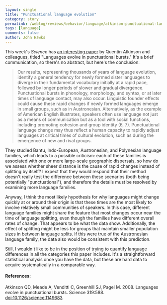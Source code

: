 ```yaml
---
layout: single 
title: "Punctuational language evolution" 
category: story
permalink: /weblog/reviews/behavior/language/atkinson-punctuational-language-evolution-2008.html
tags: [language] 
comments: false 
author: John Hawks 
---
```



<p>
This week's <i>Science</i> has <a href="http://dx.doi.org/10.1126/science.1149683">an interesting paper</a> by Quentin Atkinson and colleagues, titled "Languages evolve in punctuational bursts." It's a brief communication, so there's no abstract, but here's the conclusion: 
</p>

<blockquote>Our results, representing thousands of years of language evolution, identify a general tendency for newly formed sister languages to diverge in their fundamental vocabulary initially at a rapid pace, followed by longer periods of slower and gradual divergence. Punctuational bursts in phonology, morphology, and syntax, or at later times of language contact, may also occur. Linguistic founder effects could cause these rapid changes if newly formed languages emerge in small groups, such as in Austronesian. Alternatively, as the example of American English illustrates, speakers often use language not just as a means of communication but as a tool with social functions, including promoting cohesion and group identity (6, 7). Punctuational language change may thus reflect a human capacity to rapidly adjust languages at critical times of cultural evolution, such as during the emergence of new and rival groups.</blockquote>

<p>
They studied Bantu, Indo-European, Austronesian, and Polynesian language families, which leads to a possible criticism: each of these families is associated with one or more large-scale geographic dispersals, so how do we assess whether sheer distance is the cause of rapid changes instead of splitting by itself? I expect that they would respond that their method doesn't really test the difference between these scenarios (both being potentially "punctuational"), and therefore the details must be resolved by examining more language families. 
</p>

<p>
Anyway, I think the most likely hypothesis for why languages might change quickly at or around their origin is that these times are the most likely to involve relatively small communities of speakers. In this case, different language families might share the feature that most changes occur near the time of language splitting, even though the families have different overall rates of change. That appears to be what the data show. Additionally, the effect of splitting might be less for groups that maintain smaller population sizes in between language splits. If this were true of the Austronesian language family, the data also would be consistent with this prediction. 
</p>

<p>
Still, I wouldn't like to be in the position of trying to quantify language differences in all the categories this paper includes. It's a straightforward statistical analysis once you have the data, but these are hard data to acquire systematically in a comparable way. 
</p>

<h4>References:</h4>

<p class="cite">Atkinson QD, Meade A, Venditti C, Greenhill SJ, Pagel M. 2008. Languages evolve in punctuational bursts. Science 319:588. <a href="http://dx.doi.org/10.1126/science.1149683">doi:10.1126/science.1149683</a></p>

